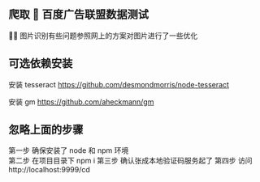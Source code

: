 ## 爬取  百度广告联盟数据测试

 图片识别有些问题参照网上的方案对图片进行了一些优化

## 可选依赖安装

安装 tesseract
https://github.com/desmondmorris/node-tesseract

安装 gm
https://github.com/aheckmann/gm

## 忽略上面的步骤

第一步 确保安装了 node 和 npm 环境  
第二步 在项目目录下 npm i
第三步 确认张成本地验证码服务起了
第四步 访问http://localhost:9999/cd

